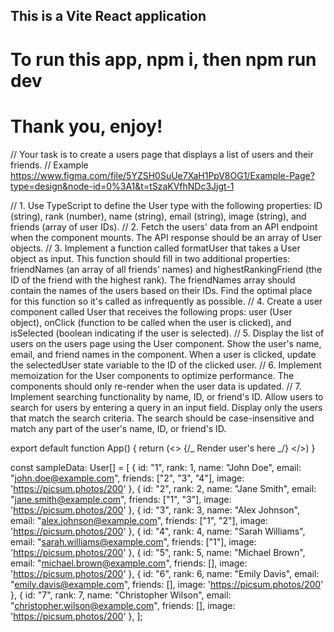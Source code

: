 ## This is a Vite React application

# To run this app, npm i, then npm run dev

# Thank you, enjoy!

// Your task is to create a users page that displays a list of users and their friends.
// Example https://www.figma.com/file/5YZSH0SuUe7XaH1PpV8OG1/Example-Page?type=design&node-id=0%3A1&t=tSzaKVfhNDc3Jjgt-1

// 1. Use TypeScript to define the User type with the following properties: ID (string), rank (number), name (string), email (string), image (string), and friends (array of user IDs).
// 2. Fetch the users' data from an API endpoint when the component mounts. The API response should be an array of User objects.
// 3. Implement a function called formatUser that takes a User object as input. This function should fill in two additional properties: friendNames (an array of all friends' names) and highestRankingFriend (the ID of the friend with the highest rank). The friendNames array should contain the names of the users based on their IDs. Find the optimal place for this function so it's called as infrequently as possible.
// 4. Create a user component called User that receives the following props: user (User object), onClick (function to be called when the user is clicked), and isSelected (boolean indicating if the user is selected).
// 5. Display the list of users on the users page using the User component. Show the user's name, email, and friend names in the component. When a user is clicked, update the selectedUser state variable to the ID of the clicked user.
// 6. Implement memoization for the User components to optimize performance. The components should only re-render when the user data is updated.
// 7. Implement searching functionality by name, ID, or friend's ID. Allow users to search for users by entering a query in an input field. Display only the users that match the search criteria. The search should be case-insensitive and match any part of the user's name, ID, or friend's ID.

export default function App() {
return (<>
{/_ Render user's here _/}
</>)
}

const sampleData: User[] = [
{ id: "1", rank: 1, name: "John Doe", email: "john.doe@example.com", friends: ["2", "3", "4"], image: 'https://picsum.photos/200' },
{ id: "2", rank: 2, name: "Jane Smith", email: "jane.smith@example.com", friends: ["1", "3"], image: 'https://picsum.photos/200' },
{ id: "3", rank: 3, name: "Alex Johnson", email: "alex.johnson@example.com", friends: ["1", "2"], image: 'https://picsum.photos/200' },
{ id: "4", rank: 4, name: "Sarah Williams", email: "sarah.williams@example.com", friends: ["1"], image: 'https://picsum.photos/200' },
{ id: "5", rank: 5, name: "Michael Brown", email: "michael.brown@example.com", friends: [], image: 'https://picsum.photos/200' },
{ id: "6", rank: 6, name: "Emily Davis", email: "emily.davis@example.com", friends: [], image: 'https://picsum.photos/200' },
{ id: "7", rank: 7, name: "Christopher Wilson", email: "christopher.wilson@example.com", friends: [], image: 'https://picsum.photos/200' },
];
